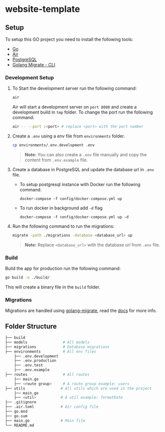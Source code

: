 # website-template

## Setup

To setup this GO project you need to install the following tools:

-   [Go](https://golang.org/dl/)
-   [Air](https://github.com/cosmtrek/air)
-   [PostgreSQL](https://www.postgresql.org/download/)
-   [Golang Migrate - CLI](https://github.com/golang-migrate/migrate/tree/master/cmd/migrate)

### Development Setup

1. To Start the development server run the following command:

    ```bash
    air
    ```

    Air will start a development server on `port 8080` and create a development build in `tmp` folder.
    To change the port run the following command:

    ```bash
    air -- --port :<port> # replace <port> with the port number
    ```

2. Create a `.env` using a env file from `environments` folder.

    ```bash
    cp environments/.env.development .env
    ```

    > **Note:** You can also create a `.env` file manually and copy the content from `.env.example` file.

3. Create a database in PostgreSQL and update the database url in `.env` file.
    - To setup postgresql instance with Docker run the following command.
        ```
        docker-compose -f config/docker-compose.yml up
        ```
    - To run docker in background add `-d` flag
        ```
        docker-compose -f config/docker-compose.yml up -d
        ```
4. Run the following command to run the migrations:

    ```bash
    migrate -path ./migrations -database <database_url> up
    ```

    > **Note:** Replace `<database_url>` with the database url from `.env` file.

### Build

Build the app for production run the following command:

```bash
go build -o ./build/
```

This will create a binary file in the `build` folder.

### Migrations

Migrations are handled using [golang-migrate](https://github.com/golang-migrate/migrate), read the [docs](https://github.com/golang-migrate/migrate/blob/master/database/postgres/TUTORIAL.md) for more info.

## Folder Structure

```bash
├── build
├── models                # All models
├── migrations            # Database migrations
├── environments          # All env files
    ├── .env.development
    ├── .env.production
    ├── .env.test
    ├── .env.example
├── routes                # All routes
    ├── main.go
    ├── <route group>     # A route group example: users
├── utils                # All utils which are used in the project
    ├── main.go
    ├── <util>           # A util example: formatDate
├── .gitignore
├── .air.toml            # Air config file
├── go.mod
├── go.sum
├── main.go              # Main file
└── README.md
```
